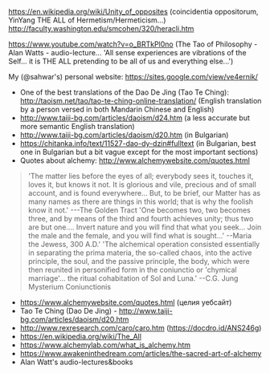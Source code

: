 https://en.wikipedia.org/wiki/Unity_of_opposites (coincidentia oppositorum, YinYang THE ALL of Hermetism/Hermeticism...)
http://faculty.washington.edu/smcohen/320/heracli.htm

https://www.youtube.com/watch?v=o_BRTkPl0no (The Tao of Philosophy - Alan Watts - audio-lecture... 'All sense experiences are vibrations of the Self... it is THE ALL pretending to be all of us and everything else...')

My (@sahwar's) personal website: https://sites.google.com/view/ve4ernik/

* One of the best translations of the Dao De Jing (Tao Te Ching):
http://taoism.net/tao/tao-te-ching-online-translation/ (English translation by a person versed in both Mandarin Chinese and English)
* http://www.taiji-bg.com/articles/daoism/d24.htm (a less accurate but more semantic English translation)
* http://www.taiji-bg.com/articles/daoism/d20.htm (in Bulgarian)
* https://chitanka.info/text/11527-dao-dy-dzin#fulltext (in Bulgarian, best one in Bulgarian but a bit vague except for the most important sections)
* Quotes about alchemy: http://www.alchemywebsite.com/quotes.html
> 'The matter lies before the eyes of all; everybody sees it, touches it, loves it, but knows it not. It is glorious and vile, precious and of small account, and is found everywhere... But, to be brief, our Matter has as many names as there are things in this world; that is why the foolish know it not.' ---The Golden Tract
> 'One becomes two, two becomes three, and by means of the third and fourth
achieves unity; thus two are but one....
Invert nature and you will find that what you seek...
Join the male and the female, and you will find what is sought...' --Maria the Jewess, 300 A.D.'
> 'The alchemical operation consisted essentially in separating the prima
materia, the so-called chaos, into the active principle, the soul, and the passive
principle, the body, which were then reunited in personified form in the
coniunctio or 'chymical marriage'... the ritual cohabitation of Sol and Luna.' --C.G. Jung Mysterium Coniunctionis 

* https://www.alchemywebsite.com/quotes.html (целия уебсайт)
* Tao Te Ching (Dao De Jing) - http://www.taiji-bg.com/articles/daoism/d20.htm
* http://www.rexresearch.com/caro/caro.htm (https://docdro.id/ANS246g)
* https://en.wikipedia.org/wiki/The_All
* https://www.alchemylab.com/what_is_alchemy.htm
* https://www.awakeninthedream.com/articles/the-sacred-art-of-alchemy
* Alan Watt's audio-lectures&books
